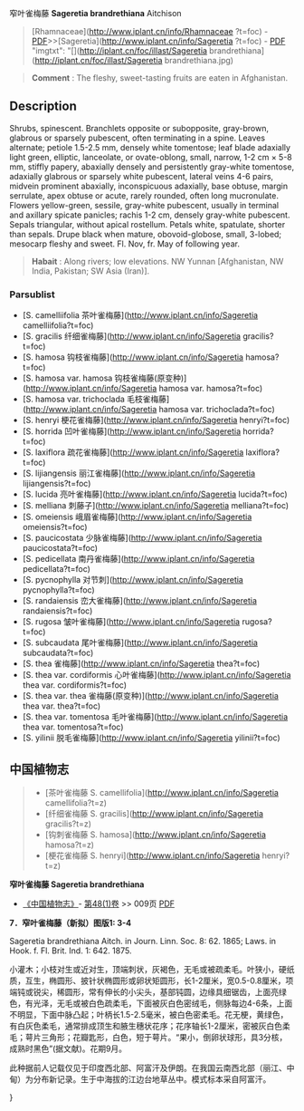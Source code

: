 窄叶雀梅藤 **Sageretia brandrethiana** Aitchison

> [Rhamnaceae](http://www.iplant.cn/info/Rhamnaceae ?t=foc) - [PDF](http://iplant.cn/foc/pdf/Rhamnaceae.pdf)>>[Sageretia](http://www.iplant.cn/info/Sageretia ?t=foc) - [PDF](http://www.iplant.cn/foc/pdf/Sageretia.pdf)
  "imgtxt": "[](http://iplant.cn/foc/illast/Sageretia brandrethiana](http://iplant.cn/foc/illast/Sageretia brandrethiana.jpg)

> **Comment** : 
> The fleshy, sweet-tasting fruits are eaten in Afghanistan.

## Description

Shrubs, spinescent. Branchlets opposite or subopposite, gray-brown, glabrous or sparsely pubescent, often terminating in a spine. Leaves alternate; petiole 1.5-2.5 mm, densely white tomentose; leaf blade adaxially light green, elliptic, lanceolate, or ovate-oblong, small, narrow, 1-2 cm × 5-8 mm, stiffly papery, abaxially densely and persistently gray-white tomentose, adaxially glabrous or sparsely white pubescent, lateral veins 4-6 pairs, midvein prominent abaxially, inconspicuous adaxially, base obtuse, margin serrulate, apex obtuse or acute, rarely rounded, often long mucronulate. Flowers yellow-green, sessile, gray-white pubescent, usually in terminal and axillary spicate panicles; rachis 1-2 cm, densely gray-white pubescent. Sepals triangular, without apical rostellum. Petals white, spatulate, shorter than sepals. Drupe black when mature, obovoid-globose, small, 3-lobed; mesocarp fleshy and sweet. Fl. Nov, fr. May of following year.

> **Habait** : 
> Along rivers; low elevations. NW Yunnan [Afghanistan, NW India, Pakistan; SW Asia (Iran)].

### Parsublist

* [S.  camelliifolia  茶叶雀梅藤](http://www.iplant.cn/info/Sageretia camelliifolia?t=foc)
* [S.  gracilis  纤细雀梅藤](http://www.iplant.cn/info/Sageretia gracilis?t=foc)
* [S.  hamosa  钩枝雀梅藤](http://www.iplant.cn/info/Sageretia hamosa?t=foc)
* [S.  hamosa var. hamosa  钩枝雀梅藤(原变种)](http://www.iplant.cn/info/Sageretia hamosa var. hamosa?t=foc)
* [S.  hamosa var. trichoclada  毛枝雀梅藤](http://www.iplant.cn/info/Sageretia hamosa var. trichoclada?t=foc)
* [S.  henryi  梗花雀梅藤](http://www.iplant.cn/info/Sageretia henryi?t=foc)
* [S.  horrida  凹叶雀梅藤](http://www.iplant.cn/info/Sageretia horrida?t=foc)
* [S.  laxiflora  疏花雀梅藤](http://www.iplant.cn/info/Sageretia laxiflora?t=foc)
* [S.  lijiangensis  丽江雀梅藤](http://www.iplant.cn/info/Sageretia lijiangensis?t=foc)
* [S.  lucida  亮叶雀梅藤](http://www.iplant.cn/info/Sageretia lucida?t=foc)
* [S.  melliana  刺藤子](http://www.iplant.cn/info/Sageretia melliana?t=foc)
* [S.  omeiensis  峨眉雀梅藤](http://www.iplant.cn/info/Sageretia omeiensis?t=foc)
* [S.  paucicostata  少脉雀梅藤](http://www.iplant.cn/info/Sageretia paucicostata?t=foc)
* [S.  pedicellata  南丹雀梅藤](http://www.iplant.cn/info/Sageretia pedicellata?t=foc)
* [S.  pycnophylla  对节刺](http://www.iplant.cn/info/Sageretia pycnophylla?t=foc)
* [S.  randaiensis  峦大雀梅藤](http://www.iplant.cn/info/Sageretia randaiensis?t=foc)
* [S.  rugosa  皱叶雀梅藤](http://www.iplant.cn/info/Sageretia rugosa?t=foc)
* [S.  subcaudata  尾叶雀梅藤](http://www.iplant.cn/info/Sageretia subcaudata?t=foc)
* [S.  thea  雀梅藤](http://www.iplant.cn/info/Sageretia thea?t=foc)
* [S.  thea var. cordiformis  心叶雀梅藤](http://www.iplant.cn/info/Sageretia thea var. cordiformis?t=foc)
* [S.  thea var. thea  雀梅藤(原变种)](http://www.iplant.cn/info/Sageretia thea var. thea?t=foc)
* [S.  thea var. tomentosa  毛叶雀梅藤](http://www.iplant.cn/info/Sageretia thea var. tomentosa?t=foc)
* [S.  yilinii  脱毛雀梅藤](http://www.iplant.cn/info/Sageretia yilinii?t=foc)

## 中国植物志

> * [茶叶雀梅藤  S.  camellifolia](http://www.iplant.cn/info/Sageretia camellifolia?t=z)
> * [纤细雀梅藤  S.  gracilis](http://www.iplant.cn/info/Sageretia gracilis?t=z)
> * [钩刺雀梅藤  S.  hamosa](http://www.iplant.cn/info/Sageretia hamosa?t=z)
> * [梗花雀梅藤  S.  henryi](http://www.iplant.cn/info/Sageretia henryi?t=z)

**窄叶雀梅藤 Sageretia brandrethiana**

* [《中国植物志》](http://www.iplant.cn/frps)- [第48(1)卷](http://www.iplant.cn/frps/vol/48(1)) >> 009页 [PDF](http://www.iplant.cn/frps/pdf/48(1)/009a.PDF)

**7．窄叶雀梅藤（新拟）图版1: 3-4**

Sageretia brandrethiana Aitch. in Journ. Linn. Soc. 8: 62. 1865; Laws. in Hook. f. Fl. Brit. Ind. 1: 642. 1875.

小灌木；小枝对生或近对生，顶端刺状，灰褐色，无毛或被疏柔毛。叶狭小，硬纸质，互生，椭圆形、披针状椭圆形或卵状矩圆形，长1-2厘米，宽0.5-0.8厘米，项端钝或锐尖，稀圆形，常有伸长的小尖头，基部钝圆，边缘具细锯齿，上面亮绿色，有光泽，无毛或被白色疏柔毛，下面被灰白色密绒毛，侧脉每边4-6条，上面不明显，下面中脉凸起；叶柄长1.5-2.5毫米，被白色密柔毛。花无梗，黄绿色，有白灰色柔毛，通常排成顶生和腋生穗状花序；花序轴长1-2厘米，密被灰白色柔毛；萼片三角形；花瓣匙形，白色，短于萼片。“果小，倒卵状球形，具3分核，成熟时黑色”(据文献)。花期9月。

此种据前人记载仅见于印度西北部、阿富汗及伊朗。在我国云南西北部（丽江、中甸）为分布新记录。生于中海拔的江边台地草丛中。模式标本采自阿富汗。

}